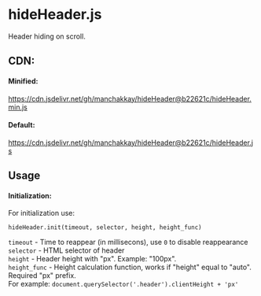 # hideHeader.js
 Header hiding on scroll.  

## CDN:
 #### Minified:  
 https://cdn.jsdelivr.net/gh/manchakkay/hideHeader@b22621c/hideHeader.min.js
 #### Default:  
 https://cdn.jsdelivr.net/gh/manchakkay/hideHeader@b22621c/hideHeader.js  
 
## Usage
 #### Initialization:  
 For initialization use:
 ```
 hideHeader.init(timeout, selector, height, height_func)
 ``` 
 `timeout` - Time to reappear (in millisecons), use `0` to disable reappearance  
 `selector` - HTML selector of header  
 `height` - Header height with "px". Example: "100px".  
 `height_func` - Height calculation function, works if "height" equal to "auto". Required "px" prefix.  
 For example: `document.querySelector('.header').clientHeight + 'px'`
 </br>
